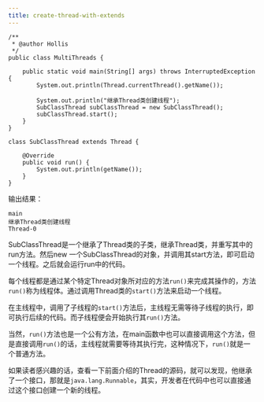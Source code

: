 ```yaml
---
title: create-thread-with-extends
---
```


    /**
     * @author Hollis
     */
    public class MultiThreads {
    
        public static void main(String[] args) throws InterruptedException {
            System.out.println(Thread.currentThread().getName());
    
            System.out.println("继承Thread类创建线程");
            SubClassThread subClassThread = new SubClassThread();
            subClassThread.start();  
        }
    }
    
    class SubClassThread extends Thread {
    
        @Override
        public void run() {
            System.out.println(getName());
        }
    }
    

输出结果：

    main
    继承Thread类创建线程
    Thread-0
    

SubClassThread是一个继承了Thread类的子类，继承Thread类，并重写其中的run方法。然后new 一个SubClassThread的对象，并调用其start方法，即可启动一个线程。之后就会运行run中的代码。

每个线程都是通过某个特定Thread对象所对应的方法`run()`来完成其操作的，方法`run()`称为线程体。通过调用Thread类的`start()`方法来启动一个线程。

在主线程中，调用了子线程的`start()`方法后，主线程无需等待子线程的执行，即可执行后续的代码。而子线程便会开始执行其`run()`方法。

当然，`run()`方法也是一个公有方法，在main函数中也可以直接调用这个方法，但是直接调用`run()`的话，主线程就需要等待其执行完，这种情况下，`run()`就是一个普通方法。

如果读者感兴趣的话，查看一下前面介绍的Thread的源码，就可以发现，他继承了一个接口，那就是`java.lang.Runnable`，其实，开发者在代码中也可以直接通过这个接口创建一个新的线程。